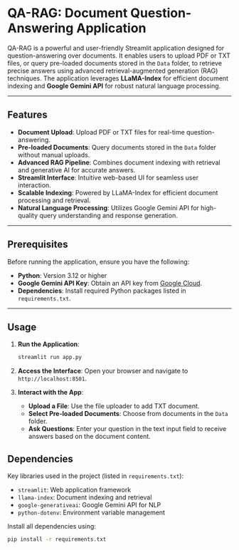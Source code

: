 # QA-RAG: Document Question-Answering Application

QA-RAG is a powerful and user-friendly Streamlit application designed for question-answering over documents. It enables users to upload PDF or TXT files, or query pre-loaded documents stored in the `Data` folder, to retrieve precise answers using advanced retrieval-augmented generation (RAG) techniques. The application leverages **LLaMA-Index** for efficient document indexing and **Google Gemini API** for robust natural language processing.

---

## Features

- **Document Upload**: Upload PDF or TXT files for real-time question-answering.
- **Pre-loaded Documents**: Query documents stored in the `Data` folder without manual uploads.
- **Advanced RAG Pipeline**: Combines document indexing with retrieval and generative AI for accurate answers.
- **Streamlit Interface**: Intuitive web-based UI for seamless user interaction.
- **Scalable Indexing**: Powered by LLaMA-Index for efficient document processing and retrieval.
- **Natural Language Processing**: Utilizes Google Gemini API for high-quality query understanding and response generation.

---

## Prerequisites

Before running the application, ensure you have the following:

- **Python**: Version 3.12 or higher
- **Google Gemini API Key**: Obtain an API key from [Google Cloud](https://cloud.google.com).
- **Dependencies**: Install required Python packages listed in `requirements.txt`.

---

## Usage

1. **Run the Application**:
   ```bash
   streamlit run app.py
   ```

2. **Access the Interface**:
   Open your browser and navigate to `http://localhost:8501`.

3. **Interact with the App**:
   - **Upload a File**: Use the file uploader to add TXT document.
   - **Select Pre-loaded Documents**: Choose from documents in the `Data` folder.
   - **Ask Questions**: Enter your question in the text input field to receive answers based on the document content.


## Dependencies
Key libraries used in the project (listed in `requirements.txt`):
- `streamlit`: Web application framework
- `llama-index`: Document indexing and retrieval
- `google-generativeai`: Google Gemini API for NLP
- `python-dotenv`: Environment variable management

Install all dependencies using:
```bash
pip install -r requirements.txt
```
